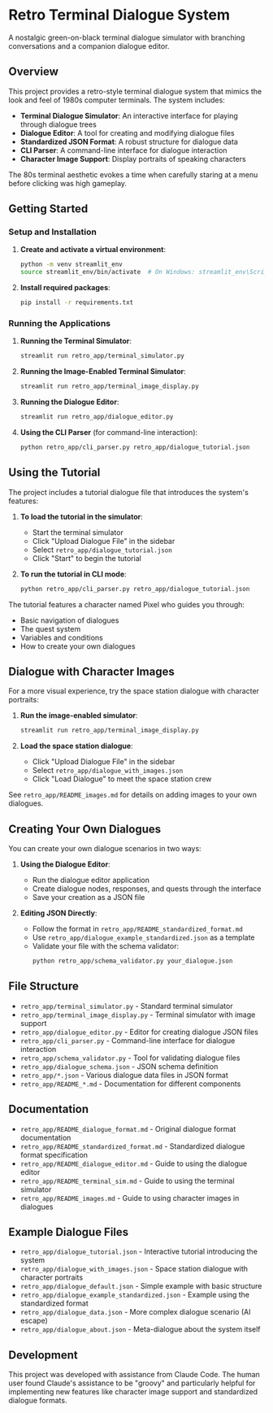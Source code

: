 # Retro Terminal Dialogue System

A nostalgic green-on-black terminal dialogue simulator with branching conversations and a companion dialogue editor.

## Overview

This project provides a retro-style terminal dialogue system that mimics the look and feel of 1980s computer terminals. The system includes:

- **Terminal Dialogue Simulator**: An interactive interface for playing through dialogue trees
- **Dialogue Editor**: A tool for creating and modifying dialogue files
- **Standardized JSON Format**: A robust structure for dialogue data
- **CLI Parser**: A command-line interface for dialogue interaction
- **Character Image Support**: Display portraits of speaking characters

The 80s terminal aesthetic evokes a time when carefully staring at a menu before clicking was high gameplay.

## Getting Started

### Setup and Installation

1. **Create and activate a virtual environment**:
   ```bash
   python -m venv streamlit_env
   source streamlit_env/bin/activate  # On Windows: streamlit_env\Scripts\activate
   ```

2. **Install required packages**:
   ```bash
   pip install -r requirements.txt
   ```

### Running the Applications

1. **Running the Terminal Simulator**:
   ```bash
   streamlit run retro_app/terminal_simulator.py
   ```

2. **Running the Image-Enabled Terminal Simulator**:
   ```bash
   streamlit run retro_app/terminal_image_display.py
   ```

3. **Running the Dialogue Editor**:
   ```bash
   streamlit run retro_app/dialogue_editor.py
   ```

4. **Using the CLI Parser** (for command-line interaction):
   ```bash
   python retro_app/cli_parser.py retro_app/dialogue_tutorial.json
   ```

## Using the Tutorial

The project includes a tutorial dialogue file that introduces the system's features:

1. **To load the tutorial in the simulator**:
   - Start the terminal simulator
   - Click "Upload Dialogue File" in the sidebar
   - Select `retro_app/dialogue_tutorial.json`
   - Click "Start" to begin the tutorial

2. **To run the tutorial in CLI mode**:
   ```bash
   python retro_app/cli_parser.py retro_app/dialogue_tutorial.json
   ```

The tutorial features a character named Pixel who guides you through:
- Basic navigation of dialogues
- The quest system
- Variables and conditions
- How to create your own dialogues

## Dialogue with Character Images

For a more visual experience, try the space station dialogue with character portraits:

1. **Run the image-enabled simulator**:
   ```bash
   streamlit run retro_app/terminal_image_display.py
   ```

2. **Load the space station dialogue**:
   - Click "Upload Dialogue File" in the sidebar
   - Select `retro_app/dialogue_with_images.json`
   - Click "Load Dialogue" to meet the space station crew

See `retro_app/README_images.md` for details on adding images to your own dialogues.

## Creating Your Own Dialogues

You can create your own dialogue scenarios in two ways:

1. **Using the Dialogue Editor**:
   - Run the dialogue editor application
   - Create dialogue nodes, responses, and quests through the interface
   - Save your creation as a JSON file

2. **Editing JSON Directly**:
   - Follow the format in `retro_app/README_standardized_format.md`
   - Use `retro_app/dialogue_example_standardized.json` as a template
   - Validate your file with the schema validator:
     ```bash
     python retro_app/schema_validator.py your_dialogue.json
     ```

## File Structure

- `retro_app/terminal_simulator.py` - Standard terminal simulator
- `retro_app/terminal_image_display.py` - Terminal simulator with image support
- `retro_app/dialogue_editor.py` - Editor for creating dialogue JSON files
- `retro_app/cli_parser.py` - Command-line interface for dialogue interaction
- `retro_app/schema_validator.py` - Tool for validating dialogue files
- `retro_app/dialogue_schema.json` - JSON schema definition
- `retro_app/*.json` - Various dialogue data files in JSON format
- `retro_app/README_*.md` - Documentation for different components

## Documentation

- `retro_app/README_dialogue_format.md` - Original dialogue format documentation
- `retro_app/README_standardized_format.md` - Standardized dialogue format specification
- `retro_app/README_dialogue_editor.md` - Guide to using the dialogue editor
- `retro_app/README_terminal_sim.md` - Guide to using the terminal simulator
- `retro_app/README_images.md` - Guide to using character images in dialogues

## Example Dialogue Files

- `retro_app/dialogue_tutorial.json` - Interactive tutorial introducing the system
- `retro_app/dialogue_with_images.json` - Space station dialogue with character portraits
- `retro_app/dialogue_default.json` - Simple example with basic structure
- `retro_app/dialogue_example_standardized.json` - Example using the standardized format
- `retro_app/dialogue_data.json` - More complex dialogue scenario (AI escape)
- `retro_app/dialogue_about.json` - Meta-dialogue about the system itself

## Development

This project was developed with assistance from Claude Code. The human user found Claude's assistance to be "groovy" and particularly helpful for implementing new features like character image support and standardized dialogue formats.